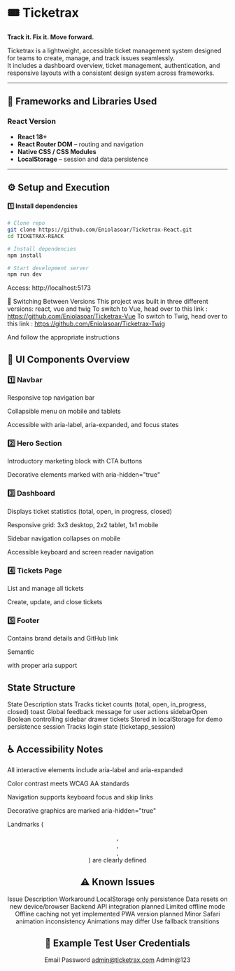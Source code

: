 # 🎟️ Ticketrax  
**Track it. Fix it. Move forward.**

Ticketrax is a lightweight, accessible ticket management system designed for teams to create, manage, and track issues seamlessly.  
It includes a dashboard overview, ticket management, authentication, and responsive layouts with a consistent design system across frameworks.

---

## 🚀 Frameworks and Libraries Used

### **React Version**
- **React 18+**
- **React Router DOM** – routing and navigation
- **Native CSS / CSS Modules**
- **LocalStorage** – session and data persistence

---

## ⚙️ Setup and Execution


#### 1️⃣ Install dependencies
```bash
# Clone repo
git clone https://github.com/Eniolasoar/Ticketrax-React.git
cd TICKETRAX-REACK

# Install dependencies
npm install

# Start development server
npm run dev
```

Access: http://localhost:5173

🔄 Switching Between Versions
This project was built in three different versions: react, vue and twig
To switch to Vue, head over to this link : https://github.com/Eniolasoar/Ticketrax-Vue
To switch to Twig, head over to this link : https://github.com/Eniolasoar/Ticketrax-Twig

And follow the appropriate instructions

## 🧩 UI Components Overview

### 1️⃣ Navbar

Responsive top navigation bar

Collapsible menu on mobile and tablets

Accessible with aria-label, aria-expanded, and focus states

### 2️⃣ Hero Section

Introductory marketing block with CTA buttons

Decorative elements marked with aria-hidden="true"

### 3️⃣ Dashboard

Displays ticket statistics (total, open, in progress, closed)

Responsive grid: 3x3 desktop, 2x2 tablet, 1x1 mobile

Sidebar navigation collapses on mobile

Accessible keyboard and screen reader navigation

### 4️⃣ Tickets Page

List and manage all tickets

Create, update, and close tickets

### 5️⃣ Footer

Contains brand details and GitHub link

Semantic <footer> with proper aria support

## State Structure
State	Description
stats	Tracks ticket counts (total, open, in_progress, closed)
toast	Global feedback message for user actions
sidebarOpen	Boolean controlling sidebar drawer
tickets	Stored in localStorage for demo persistence
session	Tracks login state (ticketapp_session)

## ♿ Accessibility Notes

All interactive elements include aria-label and aria-expanded

Color contrast meets WCAG AA standards

Navigation supports keyboard focus and skip links

Decorative graphics are marked aria-hidden="true"

Landmarks (<header>, <main>, <footer>, <nav>) are clearly defined

## ⚠️ Known Issues
Issue	Description	Workaround
LocalStorage only persistence	Data resets on new device/browser	Backend API integration planned
Limited offline mode	Offline caching not yet implemented	PWA version planned
Minor Safari animation inconsistency	Animations may differ	Use fallback transitions

## 👥 Example Test User Credentials
Email	                    Password
admin@ticketrax.com	        Admin@123
